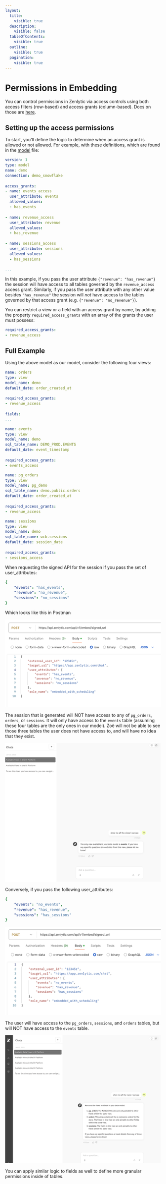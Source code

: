 ```yaml
---
layout:
  title:
    visible: true
  description:
    visible: false
  tableOfContents:
    visible: true
  outline:
    visible: true
  pagination:
    visible: true
---
```


# Permissions in Embedding

You can control permissions in Zenlytic via access controls using both access filters (row-based) and access grants (column-based). Docs on those are [here](../data-modeling/access_grants.md).

## Setting up the access permissions

To start, you'll define the logic to determine when an access grant is allowed or not allowed. For example, with these definitions, which are found in the [model](../data-modeling/model.md) file:

```yaml
version: 1
type: model
name: demo
connection: demo_snowflake

access_grants:
- name: events_access
  user_attribute: events
  allowed_values:
  - has_events

- name: revenue_access
  user_attribute: revenue
  allowed_values:
  - has_revenue

- name: sessions_access
  user_attribute: sessions
  allowed_values:
  - has_sessions

...
```

In this example, if you pass the user attribute `{"revenue": "has_revenue"}` the session will have access to all tables governed by the `revenue_access` access grant. Similarly, if you pass the user attribute with any other value besides `"has_revenue"` the session will _not_ have access to the tables governed by that access grant (e.g. `{"revenue": "no_revenue"}`).

You can restrict a view or a field with an access grant by name, by adding the property `required_access_grants` with an array of the grants the user must possess:

```yaml
required_access_grants:
- revenue_access
```

## Full Example

Using the above model as our model, consider the following four views:

```yaml
name: orders
type: view
model_name: demo
default_date: order_created_at

required_access_grants:
- revenue_access

fields:
...
```

```yaml
name: events
type: view
model_name: demo
sql_table_name: DEMO_PROD.EVENTS
default_date: event_timestamp

required_access_grants:
- events_access
```

```yaml
name: pg_orders
type: view
model_name: pg_demo
sql_table_name: demo.public.orders
default_date: order_created_at

required_access_grants:
- revenue_access
```

```yaml
name: sessions
type: view
model_name: demo
sql_table_name: wcb.sessions
default_date: session_date

required_access_grants:
- sessions_access
```

When requesting the signed API for the session if you pass the set of user\_attributes:

```yaml
{
    "events": "has_events",
    "revenue": "no_revenue",
    "sessions": "no_sessions"
}
```

Which looks like this in Postman

![has-events-request](../assets/4_embedding/has-events-request.png)

The session that is generated will NOT have access to any of `pg_orders`, `orders`, or `sessions`. It will only have access to the `events` table (assuming these four tables are the only ones in our model). Zoë will not be able to see those three tables the user does not have access to, and will have no idea that they exist.

![zoe-just-events](../assets/4_embedding/zoe-just-events.png)

Conversely, if you pass the following user\_attributes:

```yaml
{
    "events": "no_events",
    "revenue": "has_revenue",
    "sessions": "has_sessions"
}
```

![no-events-request](../assets/4_embedding/no-events-request.png)

The user will have access to the `pg_orders`, `sessions`, and `orders` tables, but will NOT have access to the `events` table.

![zoe-no-events](../assets/4_embedding/zoe-no-events.png)

You can apply similar logic to fields as well to define more granular permissions inside of tables.
